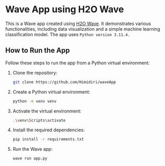 # Wave App using H2O Wave

This is a Wave app created using [H2O Wave](https://wave.h2o.ai/docs/getting-started). It demonstrates various functionalities, including data visualization and a simple machine learning classification model. The app uses `Python version 3.11.4.`

## How to Run the App

Follow these steps to run the app from a Python virtual environment:

1. Clone the repository:

   ```bash
   git clone https://github.com/Himidiri/waveApp
   ```

2. Create a Python virtual environment:

   ```bash
   python -m venv venv
   ```
   
3. Activate the virtual environment:

   ```bash
   .\venv\Scripts\activate
   ```
   
4. Install the required dependencies:

   ```bash
   pip install -r requirements.txt
   ```

5. Run the Wave app:

   ```bash
   wave run app.py
   ```
